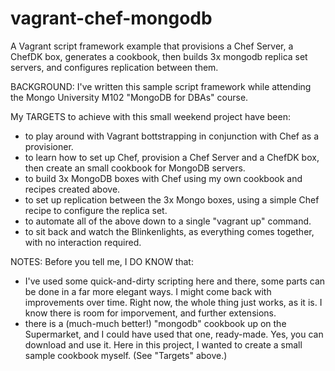 vagrant-chef-mongodb
====================

A Vagrant script framework example that provisions a Chef Server, a ChefDK box, generates a cookbook, then builds 3x mongodb replica set servers, and configures replication between them.  

BACKGROUND: 
I've written this sample script framework while attending the Mongo University M102 "MongoDB for DBAs" course. 

My TARGETS to achieve with this small weekend project have been: 
- to play around with Vagrant bottstrapping in conjunction with Chef as a provisioner. 
- to learn how to set up Chef, provision a Chef Server and a ChefDK box, then create an small cookbook for MongoDB servers. 
- to build 3x MongoDB boxes with Chef using my own cookbook and recipes created above. 
- to set up replication between the 3x Mongo boxes, using a simple Chef recipe to configure the replica set. 
- to automate all of the above down to a single "vagrant up" command. 
- to sit back and watch the Blinkenlights, as everything comes together, with no interaction required. 
 
NOTES: 
Before you tell me, I DO KNOW that: 
- I've used some quick-and-dirty scripting here and there, some parts can be done in a far more elegant ways. I might come back with improvements over time. Right now, the whole thing just works, as it is. I know there is room for imporvement, and further extensions. 
- there is a (much-much better!) "mongodb" cookbook up on the Supermarket, and I could have used that one, ready-made. Yes, you can download and use it. Here in this project, I wanted to create a small sample cookbook myself. (See "Targets" above.)

